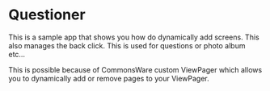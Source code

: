 # Questioner
This is a sample app that shows you how do dynamically add screens. This also manages the back click. This is used for questions or photo album etc…

This is possible because of CommonsWare custom ViewPager which allows you to dynamically add or remove pages to your ViewPager.